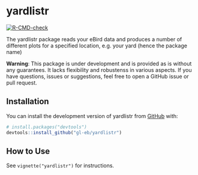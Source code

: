 
<!-- README.md is generated from README.Rmd. Please edit that file -->

# yardlistr

<!-- badges: start -->

[![R-CMD-check](https://github.com/gl-eb/yardlistr/actions/workflows/R-CMD-check.yaml/badge.svg)](https://github.com/gl-eb/yardlistr/actions/workflows/R-CMD-check.yaml)
<!-- badges: end -->

The yardlistr package reads your eBird data and produces a number of
different plots for a specified location, e.g. your yard (hence the
package name)

**Warning**: This package is under development and is provided as is
without any guarantees. It lacks flexibility and robustenss in various
aspects. If you have questions, issues or suggestions, feel free to open
a GitHub issue or pull request.

## Installation

You can install the development version of yardlistr from
[GitHub](https://github.com/) with:

``` r
# install.packages("devtools")
devtools::install_github("gl-eb/yardlistr")
```

## How to Use

See `vignette("yardlistr")` for instructions.

